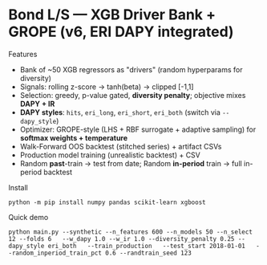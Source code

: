 
# Bond L/S — XGB Driver Bank + GROPE (v6, ERI DAPY integrated)

Features
- Bank of ~50 XGB regressors as "drivers" (random hyperparams for diversity)
- Signals: rolling z-score → tanh(beta) → clipped [-1,1]
- Selection: greedy, p-value gated, **diversity penalty**; objective mixes **DAPY + IR**
- **DAPY styles**: `hits`, `eri_long`, `eri_short`, `eri_both` (switch via `--dapy_style`)
- Optimizer: GROPE-style (LHS + RBF surrogate + adaptive sampling) for **softmax weights + temperature**
- Walk-Forward OOS backtest (stitched series) + artifact CSVs
- Production model training (unrealistic backtest) + CSV
- Random **past**-train → test from date; Random **in-period** train → full in-period backtest

Install
```
python -m pip install numpy pandas scikit-learn xgboost
```

Quick demo
```
python main.py --synthetic --n_features 600 --n_models 50 --n_select 12 --folds 6   --w_dapy 1.0 --w_ir 1.0 --diversity_penalty 0.25 --dapy_style eri_both   --train_production   --test_start 2018-01-01   --random_inperiod_train_pct 0.6 --randtrain_seed 123
```

